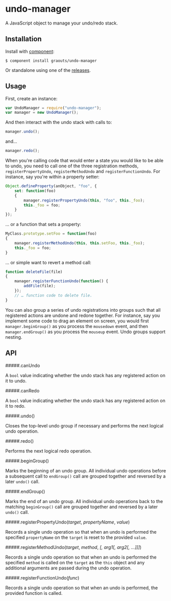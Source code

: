 undo-manager
============

A JavaScript object to manage your undo/redo stack.

## Installation

Install with [component](http://component.io):

    $ component install graouts/undo-manager

Or standalone using one of the [releases](https://github.com/graouts/undo-manager/releases).

## Usage

First, create an instance:

```javascript
var UndoManager = require("undo-manager");
var manager = new UndoManager();
```

And then interact with the undo stack with calls to:

```javascript
manager.undo();
```

and…

```javascript
manager.redo();
```

When you're calling code that would enter a state you would like to be able to undo, you need to call one of the three registration methods, `registerPropertyUndo`, `registerMethodUndo` and `registerFunctionUndo`. For instance, say you're within a property setter: 

```javascript
Object.defineProperty(anObject, "foo", {
    set: function(foo)
    {
        manager.registerPropertyUndo(this, "foo", this._foo);
        this._foo = foo;
    }
});
```

… or a function that sets a property:

```javascript
MyClass.prototype.setFoo = function(foo)
{
    manager.registerMethodUndo(this, this.setFoo, this._foo);
    this._foo = foo;
}
```

… or simple want to revert a method call:

```javascript
function deleteFile(file)
{
    manager.registerFunctionUndo(function() {
        addFile(file);
    });
    // … function code to delete file.
}
```

You can also group a series of undo registrations into groups such that all registered actions are undone and redone together. For instance, say you implement some code to drag an element on screen, you would first `manager.beginGroup()` as you process the `mousedown` event, and then `manager.endGroup()` as you process the `mouseup` event. Undo groups support nesting.

## API

#####.canUndo

A `bool` value indicating whether the undo stack has any registered action on it to undo.

#####.canRedo

A `bool` value indicating whether the undo stack has any registered action on it to redo.

#####.undo()

Closes the top-level undo group if necessary and performs the next logical undo operation.

#####.redo()

Performs the next logical redo operation.

#####.beginGroup()

Marks the beginning of an undo group. All individual undo operations before a subsequent call to `endGroup()` call are grouped together and reversed by a later `undo()` call.

#####.endGroup()

Marks the end of an undo group. All individual undo operations back to the matching `beginGroup()` call are grouped together and reversed by a later `undo()` call.

#####.registerPropertyUndo(*target*, *propertyName*, *value*)

Records a single undo operation so that when an undo is performed the specified `propertyName` on the `target` is reset to the provided `value`.

#####.registerMethodUndo(*target*, *method*, *[, arg1[, arg2[, ...]]]*)

Records a single undo operation so that when an undo is performed the specified `method` is called on the `target` as the `this` object and any additional arguments are passed during the undo operation.

#####.registerFunctionUndo(*func*)

Records a single undo operation so that when an undo is performed, the provided function is called.
